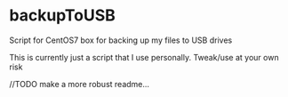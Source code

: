 # backupToUSB
Script for CentOS7 box for backing up my files to USB drives

This is currently just a script that I use personally. Tweak/use at your own risk

//TODO make a more robust readme...
